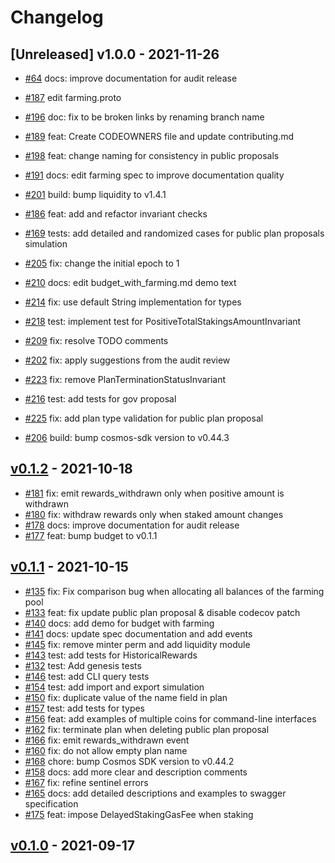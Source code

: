 <!--
Guiding Principles:

Changelogs are for humans, not machines.
There should be an entry for every single version.
The same types of changes should be grouped.
Versions and sections should be linkable.
The latest version comes first.
The release date of each version is displayed.
Mention whether you follow Semantic Versioning.

Usage:

Change log entries are to be added to the Unreleased section under the
appropriate stanza (see below). Each entry should ideally include a tag and
the Github issue reference in the following format:

* (<tag>) \#<issue-number> message

The issue numbers will later be link-ified during the release process so you do
not have to worry about including a link manually, but you can if you wish.

Types of changes (Stanzas):

"Features" for new features.
"Improvements" for changes in existing functionality.
"Deprecated" for soon-to-be removed features.
"Bug Fixes" for any bug fixes.
"Client Breaking" for breaking Protobuf, gRPC and REST routes used by end-users.
"CLI Breaking" for breaking CLI commands.
"API Breaking" for breaking exported APIs used by developers building on SDK.
"State Machine Breaking" for any changes that result in a different AppState given same genesisState and txList.
Ref: https://keepachangelog.com/en/1.0.0/
-->

# Changelog

## [Unreleased] v1.0.0 - 2021-11-26

* [\#64](https://github.com/tendermint/farming/pull/64) docs: improve documentation for audit release

* [\#187](https://github.com/tendermint/farming/pull/187) edit farming.proto
* [\#196](https://github.com/tendermint/farming/pull/196) doc: fix to be broken links by renaming branch name
* [\#189](https://github.com/tendermint/farming/pull/189) feat: Create CODEOWNERS file and update contributing.md
* [\#198](https://github.com/tendermint/farming/pull/198) feat: change naming for consistency in public proposals
* [\#191](https://github.com/tendermint/farming/pull/191) docs: edit farming spec to improve documentation quality
* [\#201](https://github.com/tendermint/farming/pull/201) build: bump liquidity to v1.4.1
* [\#186](https://github.com/tendermint/farming/pull/186) feat: add and refactor invariant checks
* [\#169](https://github.com/tendermint/farming/pull/169) tests: add detailed and randomized cases for public plan proposals simulation
* [\#205](https://github.com/tendermint/farming/pull/205) fix: change the initial epoch to 1
* [\#210](https://github.com/tendermint/farming/pull/210) docs: edit budget_with_farming.md demo text
* [\#214](https://github.com/tendermint/farming/pull/214) fix: use default String implementation for types
* [\#218](https://github.com/tendermint/farming/pull/218) test: implement test for PositiveTotalStakingsAmountInvariant
* [\#209](https://github.com/tendermint/farming/pull/209) fix: resolve TODO comments
* [\#202](https://github.com/tendermint/farming/pull/202) fix: apply suggestions from the audit review
* [\#223](https://github.com/tendermint/farming/pull/223) fix: remove PlanTerminationStatusInvariant
* [\#216](https://github.com/tendermint/farming/pull/216) test: add tests for gov proposal
* [\#225](https://github.com/tendermint/farming/pull/225) fix: add plan type validation for public plan proposal
* [\#206](https://github.com/tendermint/farming/pull/206) build: bump cosmos-sdk version to v0.44.3

## [v0.1.2](https://github.com/tendermint/farming/releases/tag/v0.1.2) - 2021-10-18

* [\#181](https://github.com/tendermint/farming/pull/181) fix: emit rewards_withdrawn only when positive amount is withdrawn
* [\#180](https://github.com/tendermint/farming/pull/180) fix: withdraw rewards only when staked amount changes
* [\#178](https://github.com/tendermint/farming/pull/178) docs: improve documentation for audit release
* [\#177](https://github.com/tendermint/farming/pull/177) feat: bump budget to v0.1.1

## [v0.1.1](https://github.com/tendermint/farming/releases/tag/v0.1.1) - 2021-10-15

* [\#135](https://github.com/tendermint/farming/pull/135) fix: Fix comparison bug when allocating all balances of the farming pool
* [\#133](https://github.com/tendermint/farming/pull/133) feat: fix update public plan proposal & disable codecov patch
* [\#140](https://github.com/tendermint/farming/pull/140) docs: add demo for budget with farming
* [\#141](https://github.com/tendermint/farming/pull/141) docs: update spec documentation and add events
* [\#145](https://github.com/tendermint/farming/pull/145) fix: remove minter perm and add liquidity module
* [\#143](https://github.com/tendermint/farming/pull/143) test: add tests for HistoricalRewards
* [\#132](https://github.com/tendermint/farming/pull/132) test: Add genesis tests
* [\#146](https://github.com/tendermint/farming/pull/146) test: add CLI query tests
* [\#154](https://github.com/tendermint/farming/pull/154) test: add import and export simulation
* [\#150](https://github.com/tendermint/farming/pull/150) fix: duplicate value of the name field in plan
* [\#157](https://github.com/tendermint/farming/pull/157) test: add tests for types
* [\#156](https://github.com/tendermint/farming/pull/156) feat: add examples of multiple coins for command-line interfaces
* [\#162](https://github.com/tendermint/farming/pull/162) fix: terminate plan when deleting public plan proposal
* [\#166](https://github.com/tendermint/farming/pull/166) fix: emit rewards_withdrawn event
* [\#160](https://github.com/tendermint/farming/pull/160) fix: do not allow empty plan name
* [\#168](https://github.com/tendermint/farming/pull/168) chore: bump Cosmos SDK version to v0.44.2
* [\#158](https://github.com/tendermint/farming/pull/158) docs: add more clear and description comments
* [\#167](https://github.com/tendermint/farming/pull/167) fix: refine sentinel errors
* [\#165](https://github.com/tendermint/farming/pull/165) docs: add detailed descriptions and examples to swagger specification
* [\#175](https://github.com/tendermint/farming/pull/175) feat: impose DelayedStakingGasFee when staking

## [v0.1.0](https://github.com/tendermint/farming/releases/tag/v0.1.0) - 2021-09-17